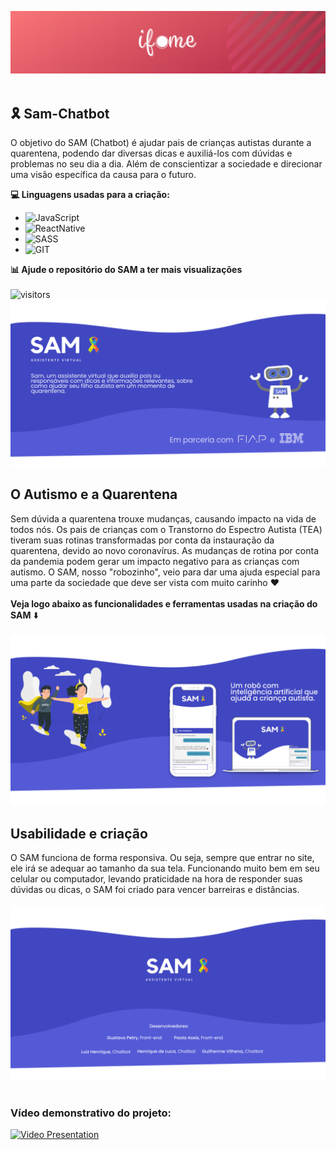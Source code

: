 ![Ifome_Cover](https://github.com/GustavoPetry/Ifome/blob/master/Ifome_Cover.png)
<br />
<br />
## 🎗️ Sam-Chatbot
O objetivo do SAM (Chatbot) é ajudar pais de crianças autistas durante a quarentena, podendo dar diversas dicas e auxiliá-los com dúvidas e problemas no seu dia a dia. Além de conscientizar a sociedade e direcionar uma visão específica da causa para o futuro.

**💻 Linguagens usadas para a criação:**

- ![JavaScript](https://img.shields.io/badge/JavaScript-F7DF1E?style=for-the-badge&logo=javascript&logoColor=black)<br />
- ![ReactNative](https://img.shields.io/badge/React_Native-20232A?style=for-the-badge&logo=react&logoColor=61DAFB)<br />
- ![SASS](https://img.shields.io/badge/Sass-CC6699?style=for-the-badge&logo=sass&logoColor=white)<br />
- ![GIT](https://img.shields.io/badge/Git-E34F26?style=for-the-badge&logo=git&logoColor=white)<br />

**📊 Ajude o repositório do SAM a ter mais visualizações**<br /><br />
![visitors](https://visitor-badge.laobi.icu/badge?page_id=Sam-Chatbot)
![Sam_Opening](https://github.com/GustavoPetry/Sam-Chatbot/blob/master/Sam_Opening.png)
## O Autismo e a Quarentena
Sem dúvida a quarentena trouxe mudanças, causando impacto na vida de todos nós. Os pais de crianças com o Transtorno do Espectro Autista (TEA) tiveram suas rotinas transformadas por conta da
instauração da quarentena, devido ao novo coronavírus. As mudanças de rotina por conta da pandemia podem
gerar um impacto negativo para as crianças com autismo. O SAM, nosso "robozinho", veio para dar uma ajuda especial para uma parte da sociedade que deve ser vista com muito carinho ❤️<br /><br />**Veja logo abaixo as funcionalidades e ferramentas usadas na criação do SAM** ⬇️
<br />
<br />
![Sam_Desktop_Mobile](https://github.com/GustavoPetry/Sam-Chatbot/blob/master/Sam_Desktop_Mobile.png)
## Usabilidade e criação
O SAM funciona de forma responsiva. Ou seja, sempre que entrar no site, ele irá se adequar ao tamanho da sua tela. Funcionando muito bem em seu celular ou computador, levando praticidade na hora de responder suas dúvidas ou dicas, o SAM foi criado para vencer barreiras e distâncias.<br /><br />
![Sam_Ending](https://github.com/GustavoPetry/Sam-Chatbot/blob/master/Sam_Ending.png)
<br />
<br />
### Vídeo demonstrativo do projeto:
[![Video Presentation](http://img.youtube.com/vi/iLWidlVNfIE/0.jpg)](http://www.youtube.com/watch?v=iLWidlVNfIE "SamChatbot")
